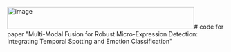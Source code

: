 <img width="432" height="52" alt="image" src="https://github.com/user-attachments/assets/794d8ede-e65a-4e18-8089-c83d30364875" /># code for paper "Multi-Modal Fusion for Robust Micro-Expression Detection: Integrating Temporal Spotting and Emotion Classification"
